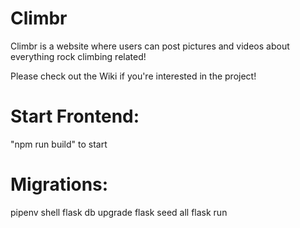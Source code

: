 # Climbr

Climbr is a website where users can post pictures and videos about everything rock climbing related!

Please check out the Wiki if you're interested in the project!

# Start Frontend:
"npm run build" to start

# Migrations:
pipenv shell
flask db upgrade
flask seed all
flask run
